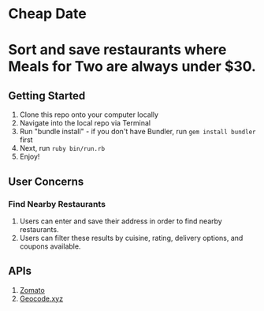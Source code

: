 # Cheap Date

Sort and save restaurants where Meals for Two are always under $30.
======

## Getting Started
1. Clone this repo onto your computer locally
2. Navigate into the local repo via Terminal
3. Run "bundle install" - if you don't have Bundler, run `gem install bundler` first
4. Next, run `ruby bin/run.rb`
5. Enjoy!

## User Concerns

### Find Nearby Restaurants

1. Users can enter and save their address in order to find nearby restaurants.
2. Users can filter these results by cuisine, rating, delivery options, and coupons available.

## APIs

1. [Zomato](https://developers.zomato.com/documentation)
2. [Geocode.xyz](https://geocode.xyz/api)
